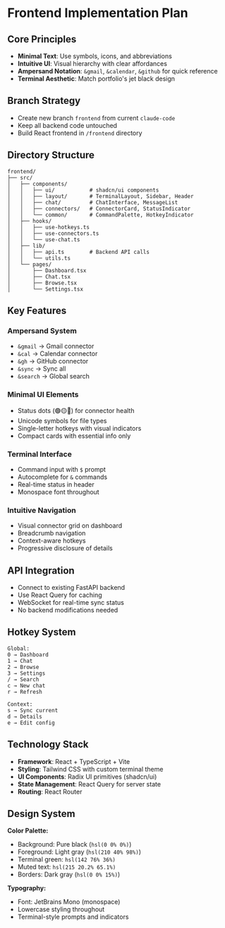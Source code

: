 # Frontend Implementation Plan

## Core Principles
- **Minimal Text**: Use symbols, icons, and abbreviations
- **Intuitive UI**: Visual hierarchy with clear affordances
- **Ampersand Notation**: `&gmail`, `&calendar`, `&github` for quick reference
- **Terminal Aesthetic**: Match portfolio's jet black design

## Branch Strategy
- Create new branch `frontend` from current `claude-code`
- Keep all backend code untouched
- Build React frontend in `/frontend` directory

## Directory Structure
```
frontend/
├── src/
│   ├── components/
│   │   ├── ui/           # shadcn/ui components
│   │   ├── layout/       # TerminalLayout, Sidebar, Header
│   │   ├── chat/         # ChatInterface, MessageList
│   │   ├── connectors/   # ConnectorCard, StatusIndicator
│   │   └── common/       # CommandPalette, HotkeyIndicator
│   ├── hooks/
│   │   ├── use-hotkeys.ts
│   │   ├── use-connectors.ts
│   │   └── use-chat.ts
│   ├── lib/
│   │   ├── api.ts        # Backend API calls
│   │   └── utils.ts
│   └── pages/
│       ├── Dashboard.tsx
│       ├── Chat.tsx
│       ├── Browse.tsx
│       └── Settings.tsx
```

## Key Features

### Ampersand System
- `&gmail` → Gmail connector
- `&cal` → Calendar connector  
- `&gh` → GitHub connector
- `&sync` → Sync all
- `&search` → Global search

### Minimal UI Elements
- Status dots (🟢🟡🔴) for connector health
- Unicode symbols for file types
- Single-letter hotkeys with visual indicators
- Compact cards with essential info only

### Terminal Interface
- Command input with `$` prompt
- Autocomplete for `&` commands
- Real-time status in header
- Monospace font throughout

### Intuitive Navigation
- Visual connector grid on dashboard
- Breadcrumb navigation
- Context-aware hotkeys
- Progressive disclosure of details

## API Integration
- Connect to existing FastAPI backend
- Use React Query for caching
- WebSocket for real-time sync status
- No backend modifications needed

## Hotkey System
```
Global:
0 → Dashboard
1 → Chat  
2 → Browse
3 → Settings
/ → Search
c → New chat
r → Refresh

Context:
s → Sync current
d → Details
e → Edit config
```

## Technology Stack
- **Framework**: React + TypeScript + Vite
- **Styling**: Tailwind CSS with custom terminal theme
- **UI Components**: Radix UI primitives (shadcn/ui)
- **State Management**: React Query for server state
- **Routing**: React Router

## Design System
**Color Palette:**
- Background: Pure black (`hsl(0 0% 0%)`)
- Foreground: Light gray (`hsl(210 40% 98%)`)
- Terminal green: `hsl(142 76% 36%)`
- Muted text: `hsl(215 20.2% 65.1%)`
- Borders: Dark gray (`hsl(0 0% 15%)`)

**Typography:**
- Font: JetBrains Mono (monospace)
- Lowercase styling throughout
- Terminal-style prompts and indicators